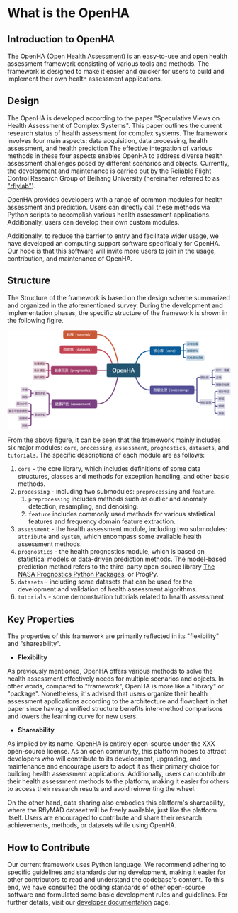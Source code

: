 # What is the OpenHA

## Introduction to OpenHA

The OpenHA (Open Health Assessment) is an easy-to-use and open health assessment framework consisting of various tools and methods.
The framework is designed to make it easier and quicker for users to build and implement their own health assessment applications.

## Design

The OpenHA is developed according to the paper "Speculative Views on Health Assessment of Complex Systems".
This paper outlines the current research status of health assessment for complex systems.
The framework involves four main aspects: data acquisition, data processing, health assessment, and health prediction
The effective integration of various methods in these four aspects enables OpenHA to address diverse health assessment challenges posed by different scenarios and objects.
Currently, the development and maintenance is carried out by the Reliable Flight Control Research Group of Beihang University (hereinafter referred to as ["rflylab"](http://rfly.buaa.edu.cn)).

OpenHA provides developers with a range of common modules for health assessment and prediction.
Users can directly call these methods via Python scripts to accomplish various health assessment applications.
Additionally, users can develop their own custom modules.

Additionally, to reduce the barrier to entry and facilitate wider usage, we have developed an computing support software specifically for OpenHA.
Our hope is that this software will invite more users to join in the usage, contribution, and maintenance of OpenHA.

## Structure

The Structure of the framework is based on the design scheme summarized and organized in the aforementioned survey.
During the development and implementation phases, the specific structure of the framework is shown in the following figire.

<!-- 逐步更新迭代中，需持续修改 -->

<img src="./OpenHA.svg" style="zoom: 85%;" />

From the above figure, it can be seen that the framework mainly includes six major modules: `core`, `processing`, `assessment`, `prognostics`, `datasets`, and `tutorials`. The specific descriptions of each module are as follows:

1. `core` - the core library, which includes definitions of some data structures, classes and methods for exception handling, and other basic methods.
2. `processing` - including two submodules: `preprocessing` and `feature`.
   1. `preprocessing` includes methods such as outlier and anomaly detection, resampling, and denoising.
   2. `feature` includes commonly used methods for various statistical features and frequency domain feature extraction.
3. `assessment` - the health assessment module, including two submodules: `attribute` and `system`, which encompass some available health assessment methods.
4. `prognostics` - the health prognostics module, which is based on statistical models or data-driven prediction methods. The model-based prediction method refers to the third-party open-source library [The NASA Prognostics Python Packages](https://nasa.github.io/progpy), or ProgPy.
5. `datasets` - including some datasets that can be used for the development and validation of health assessment algorithms.
6. `tutorials` - some demonstration tutorials related to health assessment.

## Key Properties

The properties of this framework are primarily reflected in its "flexibility" and "shareability".

- **Flexibility**

As previously mentioned, OpenHA offers various methods to solve the health assessment effectively needs for multiple scenarios and objects.
In other words, compared to "framework", OpenHA is more like a "library" or "package".
Nonetheless, it's advised that users organize their health assessment applications according to the architecture and flowchart in that paper since having a unified structure benefits inter-method comparisons and lowers the learning curve for new users.

- **Shareability**

As implied by its name, OpenHA is entirely open-source under the XXX open-source license.
As an open community, this platform hopes to attract developers who will contribute to its development, upgrading, and maintenance and encourage users to adopt it as their primary choice for building health assessment applications.
Additionally, users can contribute their health assessment methods to the platform, making it easier for others to access their research results and avoid reinventing the wheel.

On the other hand, data sharing also embodies this platform's shareability, where the RflyMAD dataset will be freely available, just like the platform itself.
Users are encouraged to contribute and share their research achievements, methods, or datasets while using OpenHA.

## How to Contribute

Our current framework uses Python language.
We recommend adhering to specific guidelines and standards during development, making it easier for other contributors to read and understand the codebase's content.
To this end, we have consulted the coding standards of other open-source software and formulated some basic development rules and guidelines.
For further details, visit our [developer documentation](../README.html) page.
